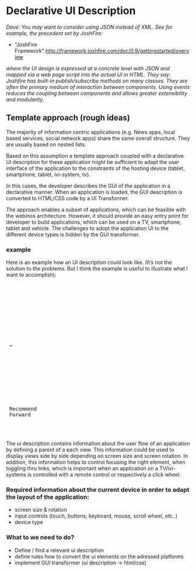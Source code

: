 Declarative UI Description
==========================

_Dave: You may want to consider using JSON instead of XML. See for example, the precedent set by JoshFire:_

-   "JoshFire Framework":http://framework.joshfire.com/doc/0.9/gettingstarted/overview

_where the UI design is expressed at a concrete level with JSON and mapped via a web page script into the actual UI in HTML. They say: Joshfire has built-in publish/subscribe methods on many classes. They are often the primary medium of interaction between components. Using events reduces the coupling between components and allows greater extensibility and modularity._

Template approach (rough ideas)
-------------------------------

The majority of information centric applications (e.g. News apps, local based services, social network apps) share the same overall structure. They are usually based on nested lists.

Based on this assumption a template approach coupled with a declarative UI description for these application might be sufficient to adapt the user interface of the application to the constraints of the hosting device (tablet, smartphone, tablet, ivi-system, tv).

In this cases, the developer describes the GUI of the application in a declarative manner. When an application is loaded, the GUI description is converted to HTML/CSS code by a UI Transformer.

The approach enables a subset of applications, which can be feasible with the webinos architecture. However, it should provide an easy entry point for developer to build applications, which can be used on a TV, smartphone, tablet and vehicle. The challenges to adopt the application UI to the different device types is hidden by the GUI transformer.

### example

Here is an example how an UI description could look like. (It’s not the solution to the problems. But I think the example is useful to illustrate what I want to accomplish):

<pre>
<view id=‘home’ class=‘list’ icon=‘’ header=’‘>
 <list>
 <item>
 <icon></icon>
 <label ></label>
 </item>
 <item>
 <icon></icon>
 <label ></label>
 </item>
 …
 </list>
</view>

<view id=’article’ class=‘detail’ parent=‘home’>

</view>

<view id=‘options-article’ class=‘options’ parent=‘article’>
 <list>
 <item>
 <label>Recommend</label>
 <label>Forward</label>
 </item>
 </list>
</view>
</pre>

The ui description contains information about the user flow of an application by defining a parent of a each view. This information could be used to display views side by side depending on screen size and screen rotation. In addition, this information helps to control focusing the right element, when toggling thru links, which is important when an application on a TV/ivi-systems is controlled with a remote control or respectively a click wheel.

### Required information about the current device in order to adapt the layout of the application:

-   screen size & rotation
-   input controls (touch, buttons, keyboard, mouse, scroll wheel, etc..)
-   device type

### What to we need to do?

-   Define / find a relevant ui description
-   define rules how to convert the ui elements on the adressed platforms
-   implement GUI transformer (ui description -> html/css)

